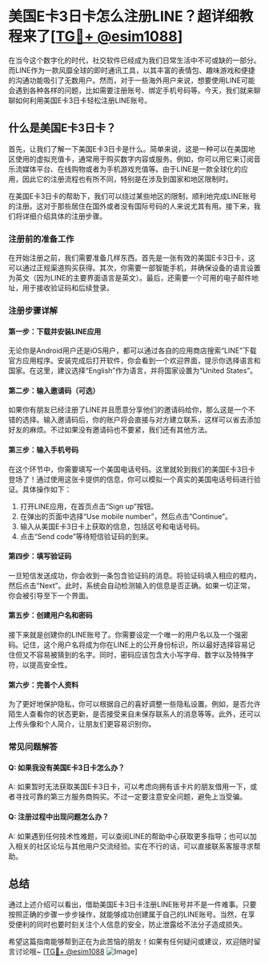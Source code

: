 # 美国E卡3日卡怎么注册LINE？超详细教程来了[[TG💪+ @esim1088](https://t.me/s/esim1088)]

在当今这个数字化的时代，社交软件已经成为我们日常生活中不可或缺的一部分。而LINE作为一款风靡全球的即时通讯工具，以其丰富的表情包、趣味游戏和便捷的沟通功能吸引了无数用户。然而，对于一些海外用户来说，想要使用LINE可能会遇到各种各样的问题，比如需要注册账号、绑定手机号码等。今天，我们就来聊聊如何利用美国E卡3日卡轻松注册LINE账号。

## 什么是美国E卡3日卡？

首先，让我们了解一下美国E卡3日卡是什么。简单来说，这是一种可以在美国地区使用的虚拟充值卡，通常用于购买数字内容或服务。例如，你可以用它来订阅音乐流媒体平台、在线购物或者为手机游戏充值等。由于LINE是一款全球化的应用，因此它的注册流程也有所不同，特别是在涉及到国家和地区限制时。

在美国E卡3日卡的帮助下，我们可以绕过某些地区的限制，顺利地完成LINE账号的注册。这对于那些居住在国外或者没有国际号码的人来说尤其有用。接下来，我们将详细介绍具体的注册步骤。

### 注册前的准备工作

在开始注册之前，我们需要准备几样东西。首先是一张有效的美国E卡3日卡，这可以通过正规渠道购买获得。其次，你需要一部智能手机，并确保设备的语言设置为英文（因为LINE的主要界面语言是英文）。最后，还需要一个可用的电子邮件地址，用于接收验证码和后续登录。

### 注册步骤详解

#### 第一步：下载并安装LINE应用

无论你是Android用户还是iOS用户，都可以通过各自的应用商店搜索“LINE”下载官方应用程序。安装完成后打开软件，你会看到一个欢迎界面，提示你选择语言和国家。在这里，建议选择“English”作为语言，并将国家设置为“United States”。

#### 第二步：输入邀请码（可选）

如果你有朋友已经注册了LINE并且愿意分享他们的邀请码给你，那么这是一个不错的选择。输入邀请码后，你的账户将会直接与对方建立联系，这样可以省去添加好友的麻烦。不过如果没有邀请码也不要紧，我们还有其他方法。

#### 第三步：输入手机号码

在这个环节中，你需要填写一个美国电话号码。这里就轮到我们的美国E卡3日卡登场了！通过使用这张卡提供的信息，你可以模拟一个真实的美国电话号码进行验证。具体操作如下：

1. 打开LINE应用，在首页点击“Sign up”按钮。
2. 在弹出的页面中选择“Use mobile number”，然后点击“Continue”。
3. 输入从美国E卡3日卡上获取的信息，包括区号和电话号码。
4. 点击“Send code”等待短信验证码的到来。

#### 第四步：填写验证码

一旦短信发送成功，你会收到一条包含验证码的消息。将验证码填入相应的框内，然后点击“Next”。此时，系统会自动检测输入的信息是否正确。如果一切正常，你会被引导至下一个界面。

#### 第五步：创建用户名和密码

接下来就是创建你的LINE账号了。你需要设定一个唯一的用户名以及一个强密码。记住，这个用户名将成为你在LINE上的公开身份标识，所以最好选择容易记住但又不容易被猜到的名字。同时，密码应该包含大小写字母、数字以及特殊字符，以提高安全性。

#### 第六步：完善个人资料

为了更好地保护隐私，你可以根据自己的喜好调整一些隐私设置。例如，是否允许陌生人查看你的状态更新，是否接受来自未保存联系人的消息等等。此外，还可以上传头像和个人简介，让朋友们更容易识别你。

### 常见问题解答

#### Q: 如果我没有美国E卡3日卡怎么办？
A: 如果暂时无法获取美国E卡3日卡，可以考虑向拥有该卡片的朋友借用一下，或者寻找可靠的第三方服务商购买。不过一定要注意安全问题，避免上当受骗。

#### Q: 注册过程中出现问题怎么办？
A: 如果遇到任何技术性难题，可以查阅LINE的帮助中心获取更多指导；也可以加入相关的社区论坛与其他用户交流经验。实在不行的话，可以直接联系客服寻求帮助。

## 总结

通过上述介绍可以看出，借助美国E卡3日卡注册LINE账号并不是一件难事。只要按照正确的步骤一步步操作，就能够成功创建属于自己的LINE账号。当然，在享受便利的同时也要时刻关注个人信息的安全，防止泄露给不法分子造成损失。

希望这篇指南能够帮到正在为此苦恼的朋友！如果有任何疑问或建议，欢迎随时留言讨论哦~ [[TG💪+ @esim1088](https://t.me/s/esim1088) ![Image](https://i.postimg.cc/4NQfJmqS/Snipaste-2025-05-13-00-14-12.png)]